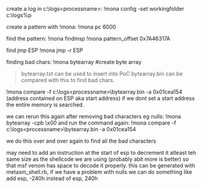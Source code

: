 create a log in c:\logs\<processname>:
!mona config -set workingfolder c:\logs\%p

create a pattern with !mona:
!mona pc 6000

find the pattern:
!mona findmsp
!mona pattern_offset 0x7A46317A

find jmp ESP
!mona jmp -r ESP

finding bad chars:
!mona bytearray #create byte array
>bytearray.txt can be used to insert into PoC
>bytearray.bin can be compared with this to find bad chars.

!mona compare -f c:\logs\<processname>\bytearray.bin -a 0x01cea154 (address contained on ESP aka start address) if we dont set a start address the entire memory is searched.

we can rerun this again after removing bad characters eg nulls:
!mona bytearray -cpb \x00 
and run the command again:
!mona compare -f c:\logs\<processname>\bytearray.bin -a 0x01cea154

we do this over and over again to find all the bad characters

may need to add an instruction at the start of esp to decrement it atleast teh same size as the shellcode we are using (probably abit more is better) so that msf venom has space to decode it properly. this can be generated with metasm_shell.rb, if we have a problem with nulls we can do something like add esp, -240h instead of esp, 240h







